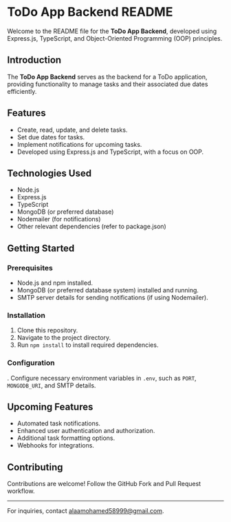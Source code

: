 # ToDo App Backend README

Welcome to the README file for the **ToDo App Backend**, developed using Express.js, TypeScript, and Object-Oriented Programming (OOP) principles.

## Introduction

The **ToDo App Backend** serves as the backend for a ToDo application, providing functionality to manage tasks and their associated due dates efficiently.

## Features

- Create, read, update, and delete tasks.
- Set due dates for tasks.
- Implement notifications for upcoming tasks.
- Developed using Express.js and TypeScript, with a focus on OOP.

## Technologies Used

- Node.js
- Express.js
- TypeScript
- MongoDB (or preferred database)
- Nodemailer (for notifications)
- Other relevant dependencies (refer to package.json)

## Getting Started

### Prerequisites

- Node.js and npm installed.
- MongoDB (or preferred database system) installed and running.
- SMTP server details for sending notifications (if using Nodemailer).

### Installation

1. Clone this repository.
2. Navigate to the project directory.
3. Run `npm install` to install required dependencies.

### Configuration

. Configure necessary environment variables in `.env`, such as `PORT`, `MONGODB_URI`, and SMTP details.


## Upcoming Features

- Automated task notifications.
- Enhanced user authentication and authorization.
- Additional task formatting options.
- Webhooks for integrations.

## Contributing

Contributions are welcome! Follow the GitHub Fork and Pull Request workflow.

---

For inquiries, contact [alaamohamed58999@gmail.com](mailto:alaamohamed58999@gmail.com).
